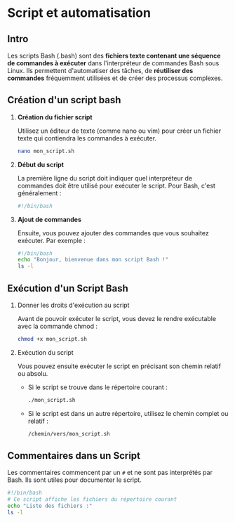 # Script et automatisation

## Intro

Les scripts Bash (.bash) sont des **fichiers texte contenant une séquence de commandes à exécuter** dans l'interpréteur de commandes Bash sous Linux. Ils permettent d'automatiser des tâches, de **réutiliser des commandes** fréquemment utilisées et de créer des processus complexes.

## Création d'un script bash

1.  **Création du fichier script**
    
    Utilisez un éditeur de texte (comme nano ou vim) pour créer un fichier texte qui contiendra les commandes à exécuter.

    ```bash
    nano mon_script.sh
    ```

2.  **Début du script**

    La première ligne du script doit indiquer quel interpréteur de commandes doit être utilisé pour exécuter le script. Pour Bash, c'est généralement :

    ```bash
    #!/bin/bash
     ```

3. **Ajout de commandes**

    Ensuite, vous pouvez ajouter des commandes que vous souhaitez exécuter. Par exemple :

    ```bash
    #!/bin/bash
    echo "Bonjour, bienvenue dans mon script Bash !"
    ls -l
    ```

## Exécution d'un Script Bash

1. Donner les droits d'exécution au script

    Avant de pouvoir exécuter le script, vous devez le rendre exécutable avec la commande chmod :

    ```bash
    chmod +x mon_script.sh
    ```

2. Exécution du script

    Vous pouvez ensuite exécuter le script en précisant son chemin relatif ou absolu.

    *   Si le script se trouve dans le répertoire courant :

        ```bash
        ./mon_script.sh
        ```

    *   Si le script est dans un autre répertoire, utilisez le chemin complet ou relatif :

        ```bash
        /chemin/vers/mon_script.sh
        ```

## Commentaires dans un Script

Les commentaires commencent par un `#` et ne sont pas interprétés par Bash. Ils sont utiles pour documenter le script.

```bash
#!/bin/bash
# Ce script affiche les fichiers du répertoire courant
echo "Liste des fichiers :"
ls -l
```